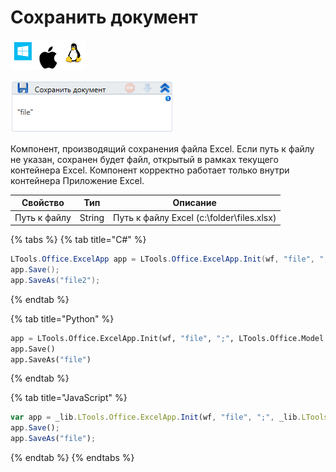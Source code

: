 # Сохранить документ

![](<../../../.gitbook/assets/image (100) (1) (1) (1) (1) (1) (1) (10) (196).png>)

![](<../../../.gitbook/assets/image (283).png>)

Компонент, производящий сохранения файла Excel. Если путь к файлу не указан, сохранен будет файл, открытый в рамках текущего контейнера Excel. Компонент корректно работает только внутри контейнера Приложение Excel.

| Свойство     | Тип    | Описание                                  |
| ------------ | ------ | ----------------------------------------- |
| Путь к файлу | String | Путь к файлу Excel (c:\folder\files.xlsx) |

{% tabs %}
{% tab title="C#" %}
```csharp
LTools.Office.ExcelApp app = LTools.Office.ExcelApp.Init(wf, "file", ";", LTools.Office.Model.InteropTypes.DX);
app.Save();
app.SaveAs("file2");
```
{% endtab %}

{% tab title="Python" %}
```python
app = LTools.Office.ExcelApp.Init(wf, "file", ";", LTools.Office.Model.InteropTypes.DX)
app.Save()
app.SaveAs("file")
```
{% endtab %}

{% tab title="JavaScript" %}
```javascript
var app = _lib.LTools.Office.ExcelApp.Init(wf, "file", ";", _lib.LTools.Office.Model.InteropTypes.DX);
app.Save();
app.SaveAs("file");
```
{% endtab %}
{% endtabs %}
